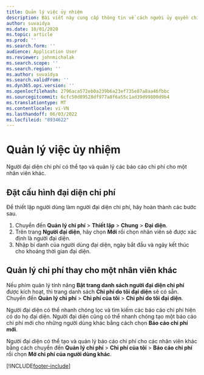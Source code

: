```yaml
---
title: Quản lý việc ủy nhiệm
description: Bài viết này cung cấp thông tin về cách người ủy quyền chi phí có thể tạo và quản lý báo cáo chi phí cho một nhân viên khác.
author: suvaidya
ms.date: 10/01/2020
ms.topic: article
ms.prod: ''
ms.search.form: ''
audience: Application User
ms.reviewer: johnmichalak
ms.search.scope: ''
ms.search.region: ''
ms.author: suvaidya
ms.search.validFrom: ''
ms.dyn365.ops.version: ''
ms.openlocfilehash: 2796aca572eb0a239b6a23ef735e87a8aa46fbbc
ms.sourcegitcommit: 6cfc50d89528df977a8f6a55c1ad39d99800d9b4
ms.translationtype: MT
ms.contentlocale: vi-VN
ms.lasthandoff: 06/03/2022
ms.locfileid: "8934622"
---
```

# <a name="manage-delegation"></a>Quản lý việc ủy nhiệm
Người đại diện chi phí có thể tạo và quản lý các báo cáo chi phí cho một nhân viên khác.

## <a name="configuring-expense-delegation"></a>Đặt cấu hình đại diện chi phí

Để thiết lập người dùng làm người đại diện chi phí, hãy hoàn thành các bước sau. 
1. Chuyển đến **Quản lý chi phí** > **Thiết lập** > **Chung** > **Đại diện**. 
2. Trên trang **Người đại diện**, hãy chọn **Mới** rồi chọn nhân viên sẽ được xác định là người đại diện. 
3. Nhập bí danh của người dùng đại diện, ngày bắt đầu và ngày kết thúc cho khoảng thời gian đại diện.

## <a name="manage-expenses-on-behalf-of-another-employee"></a>Quản lý chi phí thay cho một nhân viên khác

Nếu phím quản lý tính năng **Bật trang danh sách người đại diện chi phí** được kích hoạt, thì trang danh sách **Chi phí do tôi đại diện** sẽ có sẵn. Chuyển đến **Quản lý chi phí** > **Chi phí của tôi** > **Chi phí do tôi đại diện**.

Người đại diện có thể nhanh chóng lọc và tìm kiếm các báo cáo chi phí hiện có do họ đại diện. Người đại diện cũng có thể nhanh chóng tạo một báo cáo chi phí mới cho những người dùng khác bằng cách chọn **Báo cáo chi phí mới**.

Người đại diện có thể tạo và quản lý báo cáo chi phí cho các nhân viên khác bằng cách chuyển đến **Quản lý chi phí** > **Chi phí của tôi** > **Báo cáo chi phí** rồi chọn **Mở chi phí của người dùng khác**.


[!INCLUDE[footer-include](../includes/footer-banner.md)]